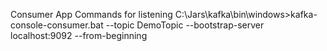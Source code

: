 Consumer App Commands for listening
C:\Jars\kafka\bin\windows>kafka-console-consumer.bat --topic DemoTopic --bootstrap-server localhost:9092 --from-beginning
